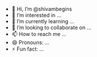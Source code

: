 - 👋 Hi, I’m @shivambegins
- 👀 I’m interested in ...
- 🌱 I’m currently learning ...
- 💞️ I’m looking to collaborate on ...
- 📫 How to reach me ...
- 😄 Pronouns: ...
- ⚡ Fun fact: ...

<!---
shivambegins/shivambegins is a ✨ special ✨ repository because its `README.md` (this file) appears on your GitHub profile.
You can click the Preview link to take a look at your changes.
--->
